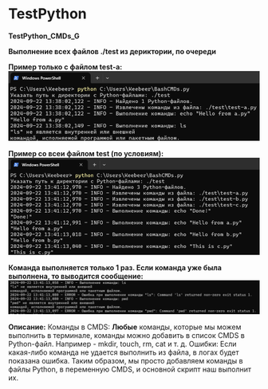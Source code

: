 # TestPython
**TestPython_CMDs_G**


**Выполнение всех файлов ./test из дериктории, по очереди**

**Пример только с файлом test-a:**
![Image alt](https://github.com/stasxr/TestPython/blob/main/png/scrin%20test-a.png)

**Пример со всеи файлом test (по условиям):**
![Image alt](https://github.com/stasxr/TestPython/blob/main/png/scrin%20test-a-c.png)


**Команда выполняется только 1 раз. Если команда уже была выполнена, то выводится сообщение:**
![Image alt](https://github.com/stasxr/TestPython/blob/main/png/ErrorCMDs.png)


**Описание:**
Команды в CMDS: **Любые** команды, которые мы можем выполнить в терминале, команды можно добавить в список CMDS в Python-файл. Например - mkdir, touch, rm, cat и т. д.
Ошибки: Если какая-либо команда не удается выполнить из файла, в логах будет показана ошибка.
Таким образом, мы просто добавляем команды в файлы Python, в переменную CMDS, и основной скрипт наш выполнит их.
